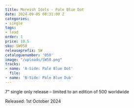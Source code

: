 ```yaml
---
title: Moreish Idols - Pale Blue Dot
date: 2024-09-05 08:31:00 Z
categories:
- single
tags:
- lead
order: 1
price: 10.5
sku: SW050
releaseprefix: SW
cataloguenumber: '050'
image: "/uploads/SW50.png"
tracks:
- name: 'A-Side: Pale Blue Dot'
  file: 
- name: 'B-Side: Pale Blue Dub'
---
```


7” single only release – limited to an edition of 500 worldwide

Released: 1st October 2024
 




 



